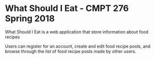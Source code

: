 # What Should I Eat - CMPT 276 Spring 2018

What Should I Eat is a web application that 
store information about food recipes

Users can register for an account, create and edit
food recipe posts, and browse through the list of food recipe posts
made by other users.
